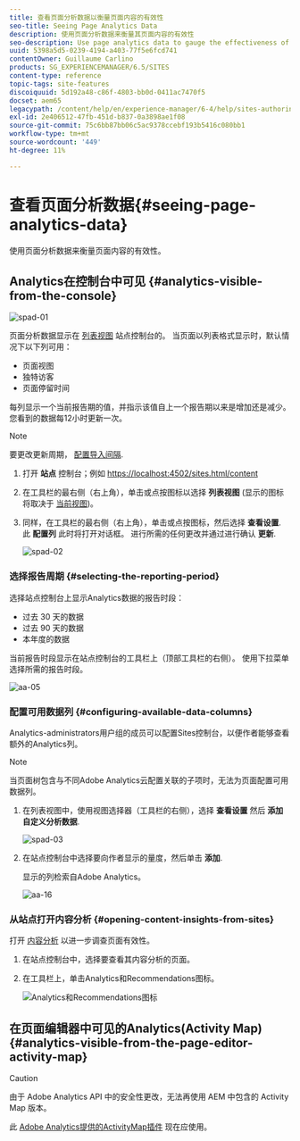 ```yaml
---
title: 查看页面分析数据以衡量页面内容的有效性
seo-title: Seeing Page Analytics Data
description: 使用页面分析数据来衡量其页面内容的有效性
seo-description: Use page analytics data to gauge the effectiveness of their page content
uuid: 5398a5d5-0239-4194-a403-77f5e6fcd741
contentOwner: Guillaume Carlino
products: SG_EXPERIENCEMANAGER/6.5/SITES
content-type: reference
topic-tags: site-features
discoiquuid: 5d192a48-c86f-4803-bb0d-0411ac7470f5
docset: aem65
legacypath: /content/help/en/experience-manager/6-4/help/sites-authoring/pa-using.html
exl-id: 2e406512-47fb-451d-b837-0a3898ae1f08
source-git-commit: 75c6bb87bb06c5ac9378ccebf193b5416c080bb1
workflow-type: tm+mt
source-wordcount: '449'
ht-degree: 11%

---
```


# 查看页面分析数据{#seeing-page-analytics-data}

使用页面分析数据来衡量页面内容的有效性。

## Analytics在控制台中可见 {#analytics-visible-from-the-console}

![spad-01](assets/spad-01.png)

页面分析数据显示在 [列表视图](/help/sites-authoring/basic-handling.md#list-view) 站点控制台的。 当页面以列表格式显示时，默认情况下以下列可用：

* 页面视图
* 独特访客
* 页面停留时间

每列显示一个当前报告期的值，并指示该值自上一个报告期以来是增加还是减少。 您看到的数据每12小时更新一次。

>[!NOTE]
>
>要更改更新周期， [配置导入间隔](/help/sites-administering/adobeanalytics-connect.md#configuring-the-import-interval).

1. 打开 **站点** 控制台；例如 [https://localhost:4502/sites.html/content](https://localhost:4502/sites.html/content)
1. 在工具栏的最右侧（右上角），单击或点按图标以选择 **列表视图** (显示的图标将取决于 [当前视图](/help/sites-authoring/basic-handling.md#viewing-and-selecting-resources))。

1. 同样，在工具栏的最右侧（右上角），单击或点按图标，然后选择 **查看设置**. 此 **配置列** 此时将打开对话框。 进行所需的任何更改并通过进行确认 **更新**.

   ![spad-02](assets/spad-02.png)

### 选择报告周期 {#selecting-the-reporting-period}

选择站点控制台上显示Analytics数据的报告时段：

* 过去 30 天的数据
* 过去 90 天的数据
* 本年度的数据

当前报告时段显示在站点控制台的工具栏上（顶部工具栏的右侧）。 使用下拉菜单选择所需的报告时段。

![aa-05](assets/aa-05.png)

### 配置可用数据列 {#configuring-available-data-columns}

Analytics-administrators用户组的成员可以配置Sites控制台，以便作者能够查看额外的Analytics列。

>[!NOTE]
>
>当页面树包含与不同Adobe Analytics云配置关联的子项时，无法为页面配置可用数据列。

1. 在列表视图中，使用视图选择器（工具栏的右侧），选择 **查看设置** 然后 **添加自定义分析数据**.

   ![spad-03](assets/spad-03.png)

1. 在站点控制台中选择要向作者显示的量度，然后单击 **添加**.

   显示的列检索自Adobe Analytics。

   ![aa-16](assets/aa-16.png)

### 从站点打开内容分析 {#opening-content-insights-from-sites}

打开 [内容分析](/help/sites-authoring/content-insights.md) 以进一步调查页面有效性。

1. 在站点控制台中，选择要查看其内容分析的页面。
1. 在工具栏上，单击Analytics和Recommendations图标。

   ![Analytics和Recommendations图标](do-not-localize/chlimage_1-14.png)

## 在页面编辑器中可见的Analytics(Activity Map) {#analytics-visible-from-the-page-editor-activity-map}

>[!CAUTION]
>
>由于 Adobe Analytics API 中的安全性更改，无法再使用 AEM 中包含的 Activity Map 版本。
>
>此 [Adobe Analytics提供的ActivityMap插件](https://experienceleague.adobe.com/docs/analytics/analyze/activity-map/getting-started/get-started-users/activitymap-install.html) 现在应使用。
